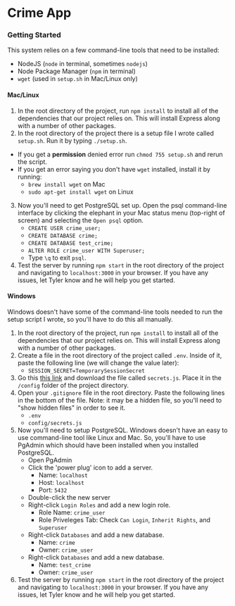 # Crime App

### Getting Started
This system relies on a few command-line tools that need to be installed:
 - NodeJS (`node` in terminal, sometimes `nodejs`)
 - Node Package Manager (`npm` in terminal)
 - `wget` (used in `setup.sh` in Mac/Linux only)

#### Mac/Linux
1. In the root directory of the project, run `npm install` to install all of the dependencies that our project relies on. This will install Express along with a number of other packages.
2. In the root directory of the project there is a setup file I wrote called `setup.sh`. Run it by typing `./setup.sh`.
  - If you get a **permission** denied error run `chmod 755 setup.sh` and rerun the script.
  - If you get an error saying you don't have `wget` installed, install it by running:
     - `brew install wget` on Mac
     - `sudo apt-get install wget` on Linux
3. Now you'll need to get PostgreSQL set up. Open the psql command-line interface by clicking the elephant in your Mac status menu (top-right of screen) and selecting the `Open psql` option.
   - `CREATE USER crime_user;`
   - `CREATE DATABASE crime;`
   - `CREATE DATABASE test_crime;`
   - `ALTER ROLE crime_user WITH Superuser;`
   - Type `\q` to exit `psql`.
3. Test the server by running `npm start` in the root directory of the project and navigating to `localhost:3000` in your browser. If you have any issues, let Tyler know and he will help you get started.

#### Windows
Windows doesn't have some of the command-line tools needed to run the setup script I wrote, so you'll have to do this all manually.

1. In the root directory of the project, run `npm install` to install all of the dependencies that our project relies on. This will install Express along with a number of other packages.
2. Create a file in the root directory of the project called `.env`. Inside of it, paste the following line (we will change the value later):
   - `SESSION_SECRET=TemporarySessionSecret`
3. Go this [this link](https://drive.google.com/file/d/0By1RZW5XyyDdZzl1TV9uV1pfZms/view?usp=sharing) and download the file called `secrets.js`. Place it in the `/config` folder of the project directory.
3. Open your `.gitignore` file in the root directory. Paste the following lines in the bottom of the file. Note: it may be a hidden file, so you'll need to "show hidden files" in order to see it.
   - `.env`
   - `config/secrets.js`
4. Now you'll need to setup PostgreSQL. Windows doesn't have an easy to use command-line tool like Linux and Mac. So, you'll have to use PgAdmin which should have been installed when you installed PostgreSQL.
   - Open PgAdmin
   - Click the 'power plug' icon to add a server.
     - Name: `localhost`
     - Host: `localhost`
     - Port: `5432`
   - Double-click the new server
   - Right-click `Login Roles` and add a new login role.
     - Role Name: `crime_user`
     - Role Priveleges Tab: Check `Can Login`, `Inherit Rights`, and `Superuser`
   - Right-click `Databases` and add a new database.
     - Name: `crime`
     - Owner: `crime_user`
   - Right-click `Databases` and add a new database.
     - Name: `test_crime`
     - Owner: `crime_user`
4. Test the server by running `npm start` in the root directory of the project and navigating to `localhost:3000` in your browser. If you have any issues, let Tyler know and he will help you get started.
